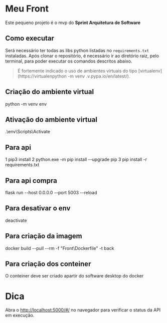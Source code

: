 # Meu Front

Este pequeno projeto é o mvp do **Sprint Arquitetura de Software**

## Como executar

Será necessário ter todas as libs python listadas no `requirements.txt` instaladas.
Após clonar o repositório, é necessário ir ao diretório raiz, pelo terminal, para poder executar os comandos descritos abaixo.

> É fortemente indicado o uso de ambientes virtuais do tipo [virtualenv](https://virtualenpython -m venv .v.pypa.io/en/latest/).

## Criação do ambiente virtual

python -m venv env

## Ativação do ambiente virtual

.\env\Scripts\Activate

## Para api

1 pip3 install
2 python.exe -m pip install --upgrade pip
3 pip install -r requirements.txt

## Para api compra

flask run --host 0.0.0.0 --port 5003 --reload

## Para desativar o env

deactivate

## Para criação da imagem

docker build --pull --rm -f "Front\Dockerfile" -t back

## Para criação dos conteiner

O conteiner deve ser criado apartir do software desktop do docker

# Dica

Abra o [http://localhost:5000/#/](http://localhost:5003/#/) no navegador para verificar o status da API em execução.

